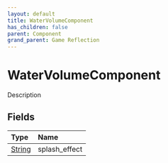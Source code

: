 ```yaml
---
layout: default
title: WaterVolumeComponent
has_children: false
parent: Component
grand_parent: Game Reflection
---
```

# WaterVolumeComponent
Description 

## Fields
| Type | Name |
|:-------------|:--------------|
| [String](/game-reflection/components/string.md) | splash_effect |
